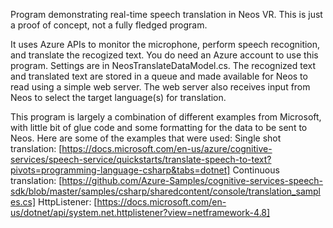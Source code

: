 Program demonstrating real-time speech translation in Neos VR.
This is just a proof of concept, not a fully fledged program.

It uses Azure APIs to monitor the microphone, perform speech recognition, and translate the recogized text.
You do need an Azure account to use this program. Settings are in NeosTranslateDataModel.cs.
The recognized text and translated text are stored in a queue and made available for Neos to read using a simple web server.
The web server also receives input from Neos to select the target language(s) for translation.

This program is largely a combination of different examples from Microsoft,
with little bit of glue code and some formatting for the data to be sent to Neos.
Here are some of the examples that were used:
Single shot translation: [https://docs.microsoft.com/en-us/azure/cognitive-services/speech-service/quickstarts/translate-speech-to-text?pivots=programming-language-csharp&tabs=dotnet]
Continuous translation: [https://github.com/Azure-Samples/cognitive-services-speech-sdk/blob/master/samples/csharp/sharedcontent/console/translation_samples.cs]
HttpListener: [https://docs.microsoft.com/en-us/dotnet/api/system.net.httplistener?view=netframework-4.8]
